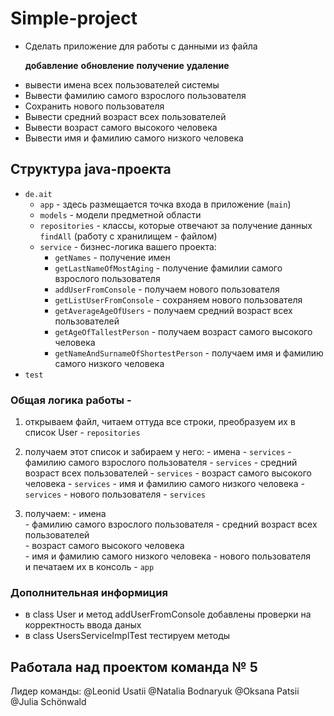 # Simple-project

* Сделать приложение для работы с данными из файла
   
   **добавление**
   **обновление**
   **получение**
   **удаление**

- вывести имена всех пользователей системы
- Вывести фамилию самого взрослого пользователя 
- Сохранить нового пользователя
- Вывести средний возраст всех пользователей
- Вывести возраст самого высокого человека
- Вывести имя и фамилию самого низкого человека


## Структура java-проекта

* `de.ait`
  * `app` - здесь размещается точка входа в приложение (`main`)
  * `models` - модели предметной области
  * `repositories` - классы, которые отвечают за получение данных `findAll` (работу с хранилищем - файлом)
  * `service` - бизнес-логика вашего проекта:
      - `getNames` - получение имен
      - `getLastNameOfMostAging` - получение фамилии самого взрослого пользователя
      - `addUserFromConsole` - получаем нового пользователя
      - `getListUserFromConsole` - сохраняем нового пользователя
      - `getAverageAgeOfUsers` - получаем средний возраст всех пользователей
      - `getAgeOfTallestPerson` - получаем возраст самого высокого человека
      - `getNameAndSurnameOfShortestPerson` - получаем  имя и фамилию самого низкого человека
*  `test`

### Общая логика работы - 
  1. открываем файл, читаем оттуда все строки, преобразуем их в список User - `repositories`
  2. получаем этот список и забираем у него: 
                 -  имена                                 - `services`
                 -  фамилию самого взрослого пользователя - `services`
                 -  средний возраст всех пользователей    - `services`
                 -  возраст самого высокого человека      - `services`
                 -  имя и фамилию самого низкого человека - `services`
                 -  нового пользователя                   - `services`

  3. получаем:
            -  имена                                
            -  фамилию самого взрослого пользователя 
            -  средний возраст всех пользователей    
            -  возраст самого высокого человека      
            -  имя и фамилию самого низкого человека
            -  нового пользователя       
     и печатаем их в консоль - `app`

### Дополнительная информиция 
- в class User и метод addUserFromConsole добавлены проверки на корректность ввода даных
- в class UsersServiceImplTest тестируем методы


## Работала над проектом команда № 5

   Лидер команды:  @Leonid Usatii
                   @Natalia Bodnaryuk
                   @Oksana Patsii
                   @Julia Schönwald